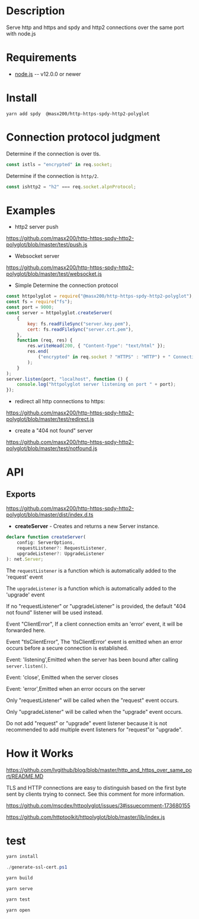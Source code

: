 # Description

Serve http and https and spdy and http2 connections over the same port with node.js

# Requirements

-   [node.js](http://nodejs.org/) -- v12.0.0 or newer

# Install

```shell
yarn add spdy  @masx200/http-https-spdy-http2-polyglot
```

# Connection protocol judgment

Determine if the connection is over tls.

```js
const istls = "encrypted" in req.socket;
```

Determine if the connection is `http/2`.

```js
const ishttp2 = "h2" === req.socket.alpnProtocol;
```

# Examples

-   http2 server push

https://github.com/masx200/http-https-spdy-http2-polyglot/blob/master/test/push.js

-   Websocket server

https://github.com/masx200/http-https-spdy-http2-polyglot/blob/master/test/websocket.js

-   Simple Determine the connection protocol

```javascript
const httpolyglot = require("@masx200/http-https-spdy-http2-polyglot");
const fs = require("fs");
const port = 9000;
const server = httpolyglot.createServer(
    {
        key: fs.readFileSync("server.key.pem"),
        cert: fs.readFileSync("server.crt.pem"),
    },
    function (req, res) {
        res.writeHead(200, { "Content-Type": "text/html" });
        res.end(
            ("encrypted" in req.socket ? "HTTPS" : "HTTP") + " Connection!"
        );
    }
);
server.listen(port, "localhost", function () {
    console.log("httpolyglot server listening on port " + port);
});
```

-   redirect all http connections to https:

https://github.com/masx200/http-https-spdy-http2-polyglot/blob/master/test/redirect.js

-   create a "404 not found" server

https://github.com/masx200/http-https-spdy-http2-polyglot/blob/master/test/notfound.js

# API

## Exports

https://github.com/masx200/http-https-spdy-http2-polyglot/blob/master/dist/index.d.ts

-   **createServer** - Creates and returns a new Server instance.

```ts
declare function createServer(
    config: ServerOptions,
    requestListener?: RequestListener,
    upgradeListener?: UpgradeListener
): net.Server;
```

The `requestListener` is a function which is automatically added to the 'request' event

The `upgradeListener` is a function which is automatically added to the 'upgrade' event

If no "requestListener" or "upgradeListener" is provided, the default "404 not found" listener will be used instead.

Event "ClientError", If a client connection emits an 'error' event, it will be forwarded here.

Event "tlsClientError", The 'tlsClientError' event is emitted when an error occurs before a secure connection is established.

Event: 'listening',Emitted when the server has been bound after calling `server.listen()`.

Event: 'close', Emitted when the server closes

Event: 'error',Emitted when an error occurs on the server

Only "requestListener" will be called when the "request" event occurs.

Only "upgradeListener" will be called when the "upgrade" event occurs.

Do not add "request" or "upgrade" event listener because it is not recommended to add multiple event listeners for "request"or "upgrade".

# How it Works

https://github.com/lvgithub/blog/blob/master/http_and_https_over_same_port/README.MD

TLS and HTTP connections are easy to distinguish based on the first byte sent by clients trying to connect. See this comment for more information.

https://github.com/mscdex/httpolyglot/issues/3#issuecomment-173680155

https://github.com/httptoolkit/httpolyglot/blob/master/lib/index.js

# test

```powershell
yarn install
```

```powershell
./generate-ssl-cert.ps1
```

```powershell
yarn build
```

```powershell
yarn serve
```

```powershell
yarn test
```

```powershell
yarn open
```
